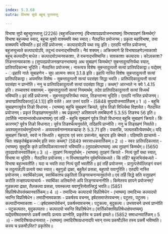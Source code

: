 ```yaml
---
index: 5.3.68
sutra: विभाषा सुपो बहुच् पुरस्तात्तु

---
```

 विभाषा सुपो बहुच्पुरस्तात्तु (2226) (बहुजधिकरणम्) (विभाषापदप्रयोजनभाष्यम्) विभाषाग्रहणं किमर्थम्? विभाषा बहुज्यथा स्याद्, बहुचा मुक्ते वाक्यमपि यथा स्यात्। नैतदस्ति प्रयोजनम्। प्रकृता महाविभाषा, तया वाक्यमपि भविष्यति॥ इदं तर्हि प्रयोजनम् - कल्पादयोऽपि यथा स्युः इति। एतदपि नास्ति प्रयोजनम्, बहुजप्युच्यते कल्पादयोऽपि, तदुभ्यं वचनाद्भविष्यति। नैवं शक्यम्। अक्रियमाणे हि विभाषाग्रहणेऽनवकाशो बहुच् कल्पादीन् बाधेत। कल्पादयोऽप्यनवकाशाः, ते वचनाद्भविष्यन्ति। सावकाशाः कल्पादयः। कोऽवकाशः? तिङन्तान्यवकाशः॥ (सुप्पदप्रयोजनखण्डनभाष्यम्) अथ सुब्ग्रहणं किमर्थम्? सुबन्तादुत्पत्तिर्यथा स्यात्, प्रातिपादिकान्मा भूदिति। नैतदस्ति प्रयोजनम्। नास्त्यत्र विशेषः सुबन्तादुत्पत्तौ सत्यां प्रातिपदिकाद्वा॥ यद्येवम् - ःइहापि नार्तः सुब्ग्रहणेन - सुप आत्मनः क्यज् 3.1.8 इति। इहापि नास्ति विशेषः सुबन्तादुत्पत्तौ सत्यां प्रातिपदिकाद्वा। अयमस्ति विशेषः - सुबन्तादुत्पत्तौ सत्यां पदसंज्ञा सिद्धा भवति। प्रातिपदिकादुत्पत्तौ सत्यां पदसंज्ञा न प्राप्नोति। ननु च प्रातिपदिकादुत्पत्तौ सत्यां पदसंज्ञा सिद्धा। कथम्? आरभ्यते नः क्ये 1.4.15 इति। तच्चावश्यं वक्तव्यम् - सुबन्तादुत्पत्तौ सत्यां नियमार्थम्, तदेव प्रातिपदिकादुत्पत्तौ सत्यां विध्यर्थं भविष्यति॥ इदं तर्हि प्रयोजनम् - सुबन्तादुत्पत्तिर्यथा स्यात्, तिङन्तान्मा भूदिति। एतदपि नास्ति प्रयोजनम्। ङ्याप्प्रातिपदिकात्[[4.1.1]] इति वर्तते। अत उत्तरं पठति -  (5848 सुप्प्रयोजनवार्तिकम्॥ 1 ॥) - बहुचि सुब्ग्रहणात्पूर्वत्र तिङो विधानम् - (भाष्यम्) बहुचि सुब्ग्रहणं क्रियते, पूर्वत्र तिङो विधिर्यथा विज्ञायेत। नैतदस्ति प्रयोजनम्। प्रकृतं तिङ्ग्रहणमनुवर्तते। क्व प्रकृतम्? अतिशायने तमबिष्ठनौ 5.3.55 तिङश्च 56 इति॥ (वार्तिके न्यासान्तरबोधकभाष्यम्) एवं तर्हि - बहुचि सुब्ग्रहणं पूर्वत्र तिङो विधानात् बहुचि सुब्ग्रहणं क्रियते। किं कारणम्? पूर्वत्र तिङो विधानात्। पूर्वत्र तिङश्चेत्यनुवर्तते, तदिहापि प्राप्नोति। ननु च तिङ्ग्रहणं निवर्तते। अवश्यमुत्तरार्थमनुर्वत्यन्ते - अव्ययसर्वनाम्नामकच्प्राक् टेः 5.3.71 इति। पचतकि, जल्पतकीत्येवमर्थम्॥ यदि सुब्ग्रहणं क्रियते, स्वरो न सिध्यति। बहुपटवः एवं स्वरः प्रसज्येत, बहुप्टव इति चेष्यते। पठिष्यति ह्याचार्य्यः -  चितः सप्रकृतेर्बह्वकजर्थम् इति स्वरः कथम्? (5849 स्वरसाधकवार्तिकम्॥ 2 ॥) - स्वरः प्रातिपदिकत्वात् - (भाष्यम्) सुब्लुकि कृते प्रातिपदिकत्वात्स्वरो भविष्यति॥ (तुपदाक्षेपभाष्यम्) अथ तुग्रहणं किमर्थम्॥ (5650 तुपदप्रयोजनवार्तिकम्॥ 3 ॥) - तुग्रहणं नित्यपूर्वार्थम् - (भाष्यम्) तुग्रहणं क्रियते - नित्यं पूर्वो यथा स्यात्, विभाषा मा भूदिति। नैतदस्ति प्रयोजनम्। न विभाषाग्रहणेन पूर्वमभिसंबध्यते। किं तर्हि? बहुजभिसंबध्यते - विभाषा बहुज्भवतीति। यदा च भवति तदा नित्यं पूर्वो भवतीति॥ इदं तर्हि प्रयोजनम् - प्रागुत्पत्तेर्यल्लिङ्गं वचनं च तदुत्पन्नेऽपि प्रत्यये यथा स्यात्। बहुगुडो द्राक्षा, बहुतैलं प्रसन्ना, बहुपयो यवागूरिति। एतदपि नास्ति प्रयोजनम्। स्वार्थिकोऽयम्, स्वार्थिकाश्च प्रकृतितो लिङ्गवचनान्यनुवर्तन्ते॥ एवं तर्हि सिद्धे सति यत्तुग्रहणं करोति तज्ज्ञापयत्याचार्यः - स्वार्थिका अतिवर्तन्ते अपि लिङ्गवचनानीति। किमेतस्य ज्ञापने प्रयोजनम्? गुडकल्पा द्राक्षा, तैलकल्पा प्रसन्ना, पयस्कल्पा यवागूरित्येतत्सिद्धं भवति॥ (5851 विप्रतिषेधोपसंख्यानवार्तिकम्॥ 4 ॥) - तमादिभ्यः कल्पादयो विप्रतिषेधेन - (भाष्यम्) तमादिभ्यः कल्पादयो भवन्ति विप्रतिषेधेन। तमादीनामवकाशः - प्रकर्षस्य वचनम्, इर्षदसमाप्तेरवचनम्। पटुतरः, पटुतमः। कल्पादीनामवकाशः - ःइर्षदसमाप्तेर्वचनं, प्रकर्षस्यावचनम्। पटुकल्पः, मृदुकल्पः। उभयवचने उभयं प्राप्नोति - पटुकल्पतरः, मृदुकल्पतरः। कल्पादयो भवन्ति विप्रतिषेधेन॥ (वार्तिकोक्तविप्रतिषेधाक्षेपभाष्यम्) यद्येवमीषदसमाप्तेः प्रकर्षे तमादिः प्रत्ययः प्राप्नोति, प्रकृतेरेव च प्रकर्ष इष्यते॥ (5852 समाधानवार्तिकम्॥ 5 ॥) - तमादिरीषत्प्रधानत्वात् - (भाष्यम्) तमादिरीषत्प्रधानादपि भवन् यस्य प्रकर्षोऽस्ति तस्य प्रकर्षे भविष्यति। कस्य च प्रकर्षोऽस्ति? प्रकृतेरेव॥ 